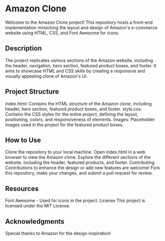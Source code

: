 # Amazon Clone
Welcome to the Amazon Clone project! This repository hosts a front-end implementation mimicking the layout and design of Amazon's e-commerce website using HTML, CSS, and Font Awesome for icons.

## Description
The project replicates various sections of the Amazon website, including the header, navigation, hero section, featured product boxes, and footer. It aims to showcase HTML and CSS skills by creating a responsive and visually appealing clone of Amazon's UI.

## Project Structure
index.html: Contains the HTML structure of the Amazon clone, including header, hero section, featured product boxes, and footer.
style.css: Contains the CSS styles for the entire project, defining the layout, positioning, colors, and responsiveness of elements.
Images: Placeholder images used in the project for the featured product boxes.
## How to Use
Clone the repository to your local machine.
Open index.html in a web browser to view the Amazon clone.
Explore the different sections of the website, including the header, featured products, and footer.
Contributing
Contributions to enhance the design or add new features are welcome! Fork this repository, make your changes, and submit a pull request for review.

## Resources
Font Awesome - Used for icons in the project.
License
This project is licensed under the MIT License.

## Acknowledgments
Special thanks to Amazon for the design inspiration!
